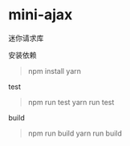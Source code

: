# mini-ajax

迷你请求库

安装依赖
> npm install
> yarn 

test
> npm run test
> yarn run test

build
> npm run build
> yarn run build